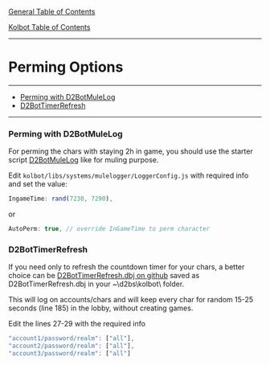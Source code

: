 [General Table of Contents](../README.md#diablo-2-botting-system)

[Kolbot Table of Contents](README.md#kolbot)

---

# Perming Options

---

* [Perming with D2BotMuleLog](#perming-with-d2botmulelog)
* [D2BotTimerRefresh](#d2bottimerrefresh)


---

### Perming with D2BotMuleLog

For perming the chars with staying 2h in game, you should use the starter script [D2BotMuleLog](D2BotMuleLog.md/#d2botmulelog) like for muling purpose.

Edit `kolbot/libs/systems/mulelogger/LoggerConfig.js` with required info and set the value:

```javascript
IngameTime: rand(7230, 7290),
```

or

```javascript
AutoPerm: true, // override InGameTime to perm character
```

### D2BotTimerRefresh

If you need only to refresh the countdown timer for your chars, a better choice can be [D2BotTimerRefresh.dbj on github](./custom-scripts/D2BotTimerRefresh.dbj) saved as D2BotTimerRefresh.dbj in your ~\d2bs\kolbot\ folder.

This will log on accounts/chars and will keep every char for random 15-25 seconds (line 185) in the lobby, without creating games.

Edit the lines 27-29 with the required info
```javascript
"account1/password/realm": ["all"],
"account2/password/realm": ["all"],
"account3/password/realm": ["all"]
```